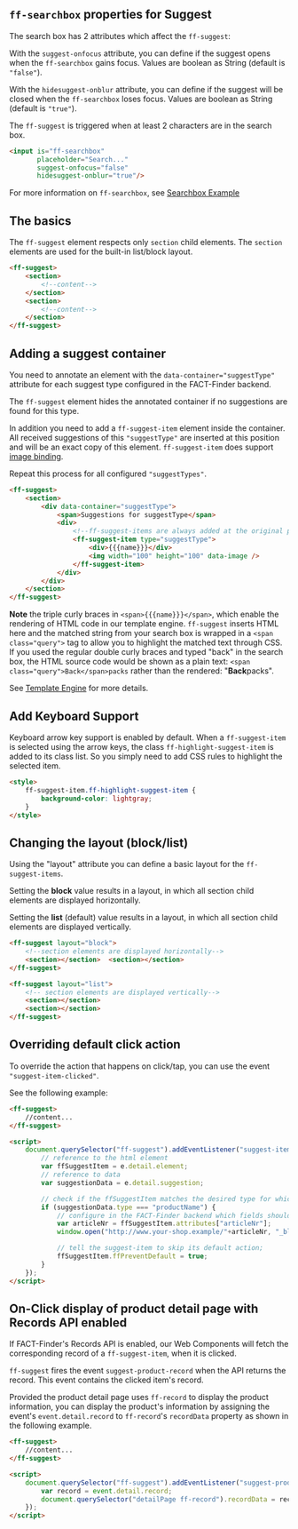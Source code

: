 ## `ff-searchbox` properties for Suggest

The search box has 2 attributes which affect the `ff-suggest`:

With the `suggest-onfocus` attribute, you can define if the suggest
opens when the `ff-searchbox` gains focus. Values are boolean as String
(default is `"false"`).

With the `hidesuggest-onblur` attribute, you can define if the suggest
will be closed when the `ff-searchbox` loses focus. Values are boolean
as String (default is `"true"`).

The `ff-suggest` is triggered when at least 2 characters are in the
search box.

```html
<input is="ff-searchbox"
       placeholder="Search..."
       suggest-onfocus="false"
       hidesuggest-onblur="true"/>
```

For more information on `ff-searchbox`, see
[Searchbox Example](api/ff-searchbox#tab=doc)

## The basics

The `ff-suggest` element respects only `section` child elements.
The `section` elements are used for the built-in list/block layout.

```html
<ff-suggest>
    <section>
        <!--content-->
    </section>
    <section>
        <!--content-->
    </section>
</ff-suggest>
```

## Adding a suggest container

You need to annotate an element with the `data-container="suggestType"`
attribute for each suggest type configured in the FACT-Finder backend.

The `ff-suggest` element hides the annotated container if no suggestions
are found for this type.

In addition you need to add a `ff-suggest-item` element inside the
container. All received suggestions of this `"suggestType"` are inserted
at this position and will be an exact copy of this element. `ff-suggest-item` does support [image binding](api/ImageBindingBehavior#tab=docs).

Repeat this process for all configured `"suggestTypes"`.

```html 
<ff-suggest>
    <section>
        <div data-container="suggestType">
            <span>Suggestions for suggestType</span>
            <div>
                <!--ff-suggest-items are always added at the original postion of the template-->
                <ff-suggest-item type="suggestType">
                    <div>{{{name}}}</div>
                    <img width="100" height="100" data-image />
                </ff-suggest-item>
            </div>
        </div>
    </section>
</ff-suggest>
```

**Note** the triple curly braces in `<span>{{{name}}}</span>`, which
enable the rendering of HTML code in our template engine.
`ff-suggest` inserts HTML here and the matched string from your search
box is wrapped in a `<span class="query">` tag to allow you to highlight
the matched text through CSS. If you used the regular double curly
braces and typed "back" in the search box, the HTML source code would be
shown as a plain text: `<span class="query">Back</span>packs`
rather than the rendered: "**Back**packs".

See [Template Engine](documentation/template-engine) for more details.

## Add Keyboard Support

Keyboard arrow key support is enabled by default. When a
`ff-suggest-item` is selected using the arrow keys, the class
`ff-highlight-suggest-item` is added to its class list. So you simply
need to add CSS rules to highlight the selected item.

```html
<style>
    ff-suggest-item.ff-highlight-suggest-item {
        background-color: lightgray;
    }
</style>
```

## Changing the layout (block/list)

Using the "layout" attribute you can define a basic layout for the
`ff-suggest-items`.

Setting the **block** value results in a layout, in which all section
child elements are displayed horizontally.

Setting the **list** (default) value results in a layout, in which all
section child elements are displayed vertically.

```html
<ff-suggest layout="block">
    <!--section elements are displayed horizontally-->
    <section></section>  <section></section>
</ff-suggest>

<ff-suggest layout="list">
    <!-- section elements are displayed vertically-->
    <section></section>
    <section></section>
</ff-suggest>
```

## Overriding default click action

To override the action that happens on click/tap, you can use the
event `"suggest-item-clicked"`.

See the following example:

```html 
<ff-suggest>
    //content...
</ff-suggest>

<script>
    document.querySelector("ff-suggest").addEventListener("suggest-item-clicked", function (e) {
        // reference to the html element
        var ffSuggestItem = e.detail.element;
        // reference to data
        var suggestionData = e.detail.suggestion;

        // check if the ffSuggestItem matches the desired type for which you want to override the action
        if (suggestionData.type === "productName") {
            // configure in the FACT-Finder backend which fields should be returned in the attributes property!
            var articleNr = ffSuggestItem.attributes["articleNr"];
            window.open("http://www.your-shop.example/"+articleNr, "_blank");

            // tell the suggest-item to skip its default action;
            ffSuggestItem.ffPreventDefault = true;
        }
    });
</script>
```

## On-Click display of product detail page with Records API enabled

If FACT-Finder's Records API is enabled, our Web Components will fetch
the corresponding record of a `ff-suggest-item`, when it is clicked.

`ff-suggest` fires the event `suggest-product-record` when the API
returns the record. This event contains the clicked item's record.

Provided the product detail page uses `ff-record` to display
the product information, you can display the product's information by
assigning the event's `event.detail.record` to `ff-record`'s
`recordData` property as shown in the following example.


```html
<ff-suggest>
    //content...
</ff-suggest>

<script>
    document.querySelector("ff-suggest").addEventListener("suggest-product-record", function (event) {
        var record = event.detail.record;
        document.querySelector("detailPage ff-record").recordData = record;
    });
</script>
```

